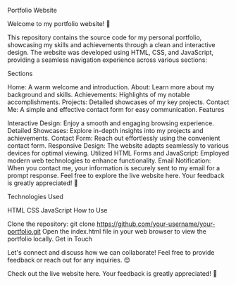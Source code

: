 Portfolio Website

Welcome to my portfolio website! 🚀

This repository contains the source code for my personal portfolio, showcasing my skills and achievements through a clean and interactive design. The website was developed using HTML, CSS, and JavaScript, providing a seamless navigation experience across various sections:

Sections

Home: A warm welcome and introduction.
About: Learn more about my background and skills.
Achievements: Highlights of my notable accomplishments.
Projects: Detailed showcases of my key projects.
Contact Me: A simple and effective contact form for easy communication.
Features

Interactive Design: Enjoy a smooth and engaging browsing experience.
Detailed Showcases: Explore in-depth insights into my projects and achievements.
Contact Form: Reach out effortlessly using the convenient contact form.
Responsive Design: The website adapts seamlessly to various devices for optimal viewing.
Utilized HTML Forms and JavaScript: Employed modern web technologies to enhance functionality.
Email Notification: When you contact me, your information is securely sent to my email for a prompt response.
Feel free to explore the live website here. Your feedback is greatly appreciated! 🌟

Technologies Used

HTML
CSS
JavaScript
How to Use

Clone the repository: git clone https://github.com/your-username/your-portfolio.git
Open the index.html file in your web browser to view the portfolio locally.
Get in Touch

Let's connect and discuss how we can collaborate! Feel free to provide feedback or reach out for any inquiries. 😊

Check out the live website here. Your feedback is greatly appreciated! 🌟
